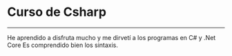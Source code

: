 # Curso de Csharp 
--------

He aprendido a disfruta mucho y me dirvetí a los programas en C# y .Net Core
Es comprendido bien los sintaxis.

